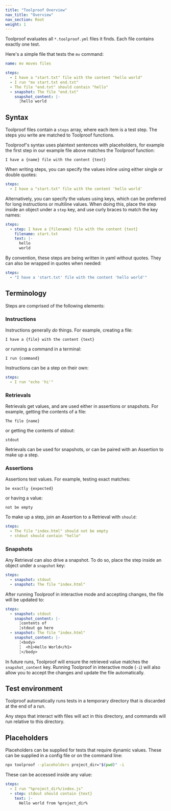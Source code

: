 ```yaml
---
title: "Toolproof Overview"
nav_title: "Overview"
nav_section: Root
weight: 1
---
```


Toolproof evaluates all `*.toolproof.yml` files it finds. Each file contains exactly one test.

Here's a simple file that tests the `mv` command:

```yml
name: mv moves files

steps:
  - I have a "start.txt" file with the content "hello world"
  - I run "mv start.txt end.txt"
  - The file "end.txt" should contain "hello"
  - snapshot: The file "end.txt"
    snapshot_content: |-
      ╎hello world
```

## Syntax

Toolproof files contain a `steps` array, where each item is a test step. The steps you write are matched to Toolproof functions. 

Toolproof's syntax uses plaintext sentences with placeholders,
for example the first step in our example file above matches the Toolproof function:
```
I have a {name} file with the content {text}
```

When writing steps, you can specify the values inline using either single or double quotes:
```yaml
steps:
  - I have a "start.txt" file with the content 'hello world'
```

Alternatively, you can specify the values using keys, which can be preferred for long instructions or multiline values.
When doing this, place the step inside an object under a `step` key, and use curly braces to match the key names:
```yaml
steps:
  - step: I have a {filename} file with the content {text}
    filename: start.txt
    text: |-
      hello
      world
```

By convention, these steps are being written in yaml without quotes. They can also be wrapped in quotes when needed:
```yaml
steps:
  - "I have a 'start.txt' file with the content 'hello world'"
```

## Terminology

Steps are comprised of the following elements:

### Instructions

Instructions generally _do_ things. For example, creating a file:
```
I have a {file} with the content {text}
```

or running a command in a terminal:
```
I run {command}
```

Instructions can be a step on their own:
```yaml
steps:
  - I run "echo 'hi'"
```

### Retrievals

Retrievals get values, and are used either in assertions or snapshots. For example, getting the contents of a file:
```
The file {name}
```

or getting the contents of stdout:
```
stdout
```

Retrievals can be used for snapshots, or can be paired with an Assertion to make up a step.

### Assertions

Assertions test values. For example, testing exact matches:
```
be exactly {expected}
```

or having a value:
```
not be empty
```

To make up a step, join an Assertion to a Retrieval with `should`:
```yaml
steps:
  - The file "index.html" should not be empty
  - stdout should contain "hello"
```

### Snapshots

Any Retrieval can also drive a snapshot. To do so, place the step inside an object under a `snapshot` key:
```yaml
steps:
  - snapshot: stdout
  - snapshot: The file "index.html"
```

After running Toolproof in interactive mode and accepting changes, the file will be updated to:
```yaml
steps:
  - snapshot: stdout
    snapshot_content: |-
      ╎contents of
      ╎stdout go here
  - snapshot: The file "index.html"
    snapshot_content: |-
      ╎<body>
      ╎  <h1>Hello World</h1>
      ╎</body>
```

In future runs, Toolproof will ensure the retrieved value matches the `snapshot_content` key. Running Toolproof in
interactive mode (`-i`) will also allow you to accept the changes and update the file automatically.

## Test environment

Toolproof automatically runs tests in a temporary directory that is discarded at the end of a run.

Any steps that interact with files will act in this directory, and commands will run relative to this directory.

## Placeholders

Placeholders can be supplied for tests that require dynamic values. These can be supplied in a config file or on the command line:
```bash
npx toolproof --placeholders project_dir="$(pwd)" -i
```

These can be accessed inside any value:
```yaml
steps:
  - I run "%project_dir%/index.js"
  - step: stdout should contain {text}
    text: |-
      Hello world from %project_dir%
```